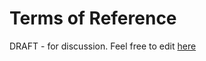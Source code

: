# Terms of Reference

DRAFT - for discussion. Feel free to edit [here](https://docs.google.com/document/d/1k7xXbmPLN1y1nYnC3XzT2MUYtN7VfH09XQfzIeoaqoo/edit#)
